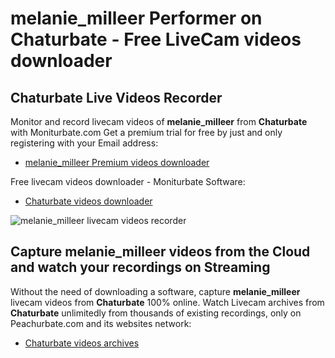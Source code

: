 # melanie_milleer Performer on Chaturbate - Free LiveCam videos downloader

## Chaturbate Live Videos Recorder

Monitor and record livecam videos of **melanie_milleer** from **Chaturbate** with Moniturbate.com
Get a premium trial for free by just and only registering with your Email address:
* [melanie_milleer Premium videos downloader](https://moniturbate.com/request-demo-licence-key.html)

Free livecam videos downloader - Moniturbate Software:
* [Chaturbate videos downloader](https://moniturbate.com/moniturbate-download-software.html)

![melanie_milleer livecam videos recorder](https://peachurnet.com/templates/moniturbate-software.png)


## Capture melanie_milleer videos from the Cloud and watch your recordings on Streaming

Without the need of downloading a software, capture **melanie_milleer** livecam videos from **Chaturbate** 100% online.
Watch Livecam archives from **Chaturbate** unlimitedly from thousands of existing recordings, only on Peachurbate.com and its websites network:
* [Chaturbate videos archives](https://peachurnet.com/)